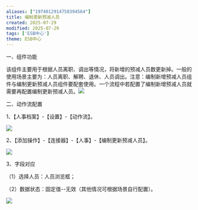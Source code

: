 ```yaml
---
aliases: ["1974012914758394564"]
title: 编制更新预减人员
created: 2025-07-29
modified: 2025-07-29
tags: ['ESB中心']
theme: ESB中心
---
```


一、组件功能

该组件主要用于根据人员离职、调出等情况，将新增的预减人员数更新掉。一般的使用场景主要为：人员离职、解聘、退休、人员调出。注意：编制新增预减人员组件与编制更新预减人员组件要配套使用。一个流程中若配置了编制新增预减人员就需要再配置编制更新预减人员。![](https://myhelpdoc.oss-cn-heyuan.aliyuncs.com/mdimages/197e13754e106ee2a7996869a944a0ca.jpg)

二、动作流配置

1、【人事档案】-【设置】-【动作流】。

![](https://myhelpdoc.oss-cn-heyuan.aliyuncs.com/mdimages/6e52ad8aebe05c8a3f48fe5f319f4e8b.jpg)

2、【添加操作】-【连接器】-【人事】-【编制更新预减人员】。

![](https://myhelpdoc.oss-cn-heyuan.aliyuncs.com/mdimages/b0d04ec1d15ef139941fef549bb1ad48.jpg)

3、字段对应

（1）选择人员：人员浏览框；

（2）数据状态：固定值--无效（其他情况可根据场景自行配置）。

![](https://myhelpdoc.oss-cn-heyuan.aliyuncs.com/mdimages/678b4ff14ccc58616210ee3553f6a52d.jpg)


